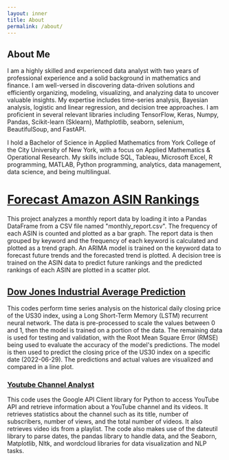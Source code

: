 ```yaml
---
layout: inner
title: About
permalink: /about/
---
```

## About Me
I am a highly skilled and experienced data analyst with two years of professional experience and a solid background in mathematics and finance. I am well-versed in discovering data-driven solutions and efficiently organizing, modeling, visualizing, and analyzing data to uncover valuable insights. My expertise includes time-series analysis, Bayesian analysis, logistic and linear regression, and decision tree approaches. I am proficient in several relevant libraries including TensorFlow, Keras, Numpy, Pandas, Scikit-learn (Sklearn), Mathplotlib, seaborn, selenium, BeautifulSoup, and FastAPI.

I hold a Bachelor of Science in Applied Mathematics from York College of the City University of New York, with a focus on Applied Mathematics & Operational Research. My skills include SQL, Tableau, Microsoft Excel, R programming, MATLAB, Python programming, analytics, data management, data science, and being multilingual.

# [Forecast Amazon ASIN Rankings](https://github.com/codyaug/Forecast-Amazon-ASIN-Rankings/blob/main/README.md)

This project analyzes a monthly report data by loading it into a Pandas DataFrame from a CSV file named "monthly_report.csv". The frequency of each ASIN is counted and plotted as a bar graph. The report data is then grouped by keyword and the frequency of each keyword is calculated and plotted as a trend graph. An ARIMA model is trained on the keyword data to forecast future trends and the forecasted trend is plotted. A decision tree is trained on the ASIN data to predict future rankings and the predicted rankings of each ASIN are plotted in a scatter plot.

## [Dow Jones Industrial Average Prediction](https://github.com/codyaug/Dow-Jones-Industrial-Average-Prediction)


This codes perform time series analysis on the historical daily closing price of the US30 index, using a Long Short-Term Memory (LSTM) recurrent neural network. The data is pre-processed to scale the values between 0 and 1, then the model is trained on a portion of the data. The remaining data is used for testing and validation, with the Root Mean Square Error (RMSE) being used to evaluate the accuracy of the model's predictions. The model is then used to predict the closing price of the US30 index on a specific date (2022-06-29). The predictions and actual values are visualized and compared in a line plot.

### [Youtube Channel Analyst](https://github.com/codyaug/Vice-youtube-analyst/blob/main/README.md)


This code uses the Google API Client library for Python to access YouTube API and retrieve information about a YouTube channel and its videos. It retrieves statistics about the channel such as its title, number of subscribers, number of views, and the total number of videos. It also retrieves video ids from a playlist. The code also makes use of the dateutil library to parse dates, the pandas library to handle data, and the Seaborn, Matplotlib, Nltk, and wordcloud libraries for data visualization and NLP tasks.
